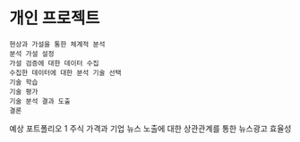 # 개인 프로젝트
```
현상과 가설을 통한 체계적 분석
분석 가설 설정
가설 검증에 대한 데이터 수집
수집한 데이터에 대한 분석 기술 선택
기술 학습
기술 평가
기술 분석 결과 도출
결론 
```

예상 포트폴리오 1
주식 가격과 기업 뉴스 노출에 대한 상관관계를 통한 뉴스광고 효율성

